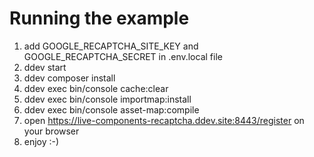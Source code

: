 # Running the example

1. add GOOGLE_RECAPTCHA_SITE_KEY and GOOGLE_RECAPTCHA_SECRET in .env.local file
2. ddev start
3. ddev composer install
4. ddev exec bin/console cache:clear
5. ddev exec bin/console importmap:install
6. ddev exec bin/console asset-map:compile
7. open https://live-components-recaptcha.ddev.site:8443/register on your browser
8. enjoy :-)